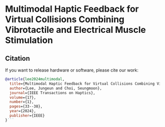 # Multimodal Haptic Feedback for Virtual Collisions Combining Vibrotactile and Electrical Muscle Stimulation

## Citation
If you want to release hardware or software, please cite our work:
```bibtex
@article{lee2024multimodal,
  title={Multimodal Haptic Feedback for Virtual Collisions Combining Vibrotactile and Electrical Muscle Stimulation},
  author={Lee, Jungeun and Choi, Seungmoon},
  journal={IEEE Transactions on Haptics},
  volume={17},
  number={1},
  pages={33--38},
  year={2024},
  publisher={IEEE}
}```


